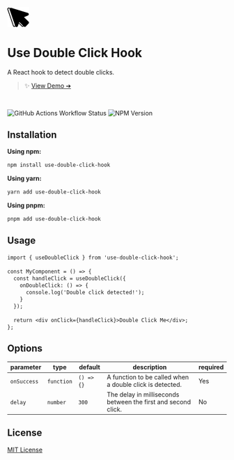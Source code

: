 <img src="./src/logo.png" width="50">

# Use Double Click Hook

A React hook to detect double clicks.

> ✨ [View Demo ➔](https://diogomoretti.github.io/use-double-click-hook/)

<br>

![GitHub Actions Workflow Status](https://img.shields.io/github/actions/workflow/status/diogomoretti/use-double-click-hook/demo.yml?style=flat-square&label=GH%20Pages) ![NPM Version](https://img.shields.io/npm/v/use-double-click-hook?style=flat-square)


## Installation

**Using npm:**
```bash
npm install use-double-click-hook
```

**Using yarn:**
```bash
yarn add use-double-click-hook
```

**Using pnpm:**
```bash
pnpm add use-double-click-hook
```

## Usage

```tsx
import { useDoubleClick } from 'use-double-click-hook';

const MyComponent = () => {
  const handleClick = useDoubleClick({
    onDoubleClick: () => {
      console.log('Double click detected!');
    }
  });

  return <div onClick={handleClick}>Double Click Me</div>;
};
```

## Options

|parameter|type|default|description|required|
|---|---|---|---|---|
|`onSuccess`|`function`|`() => {}`|A function to be called when a double click is detected.|Yes|
|`delay`|`number`|`300`|The delay in milliseconds between the first and second click.|No|

## License

[MIT License](./license.md)
